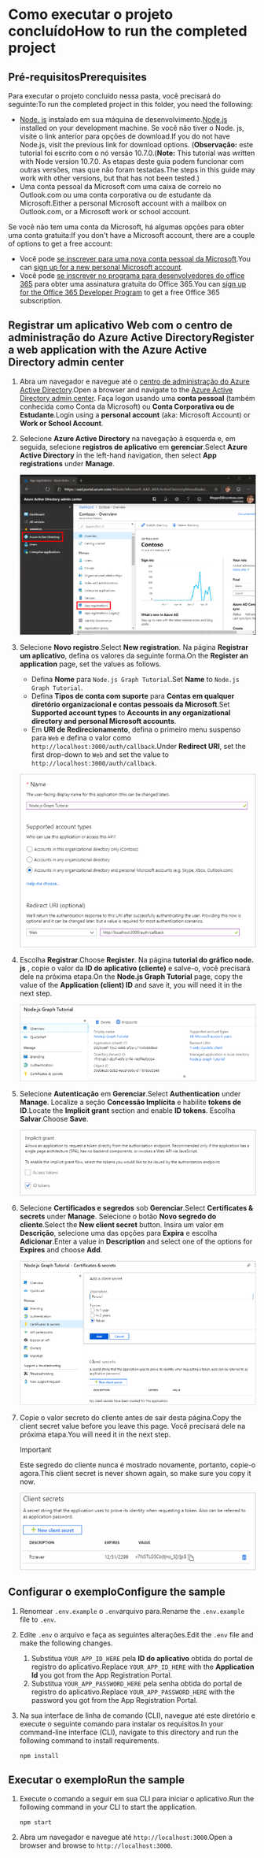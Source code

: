 # <a name="how-to-run-the-completed-project"></a><span data-ttu-id="4686e-101">Como executar o projeto concluído</span><span class="sxs-lookup"><span data-stu-id="4686e-101">How to run the completed project</span></span>

## <a name="prerequisites"></a><span data-ttu-id="4686e-102">Pré-requisitos</span><span class="sxs-lookup"><span data-stu-id="4686e-102">Prerequisites</span></span>

<span data-ttu-id="4686e-103">Para executar o projeto concluído nessa pasta, você precisará do seguinte:</span><span class="sxs-lookup"><span data-stu-id="4686e-103">To run the completed project in this folder, you need the following:</span></span>

- <span data-ttu-id="4686e-104">[Node. js](https://nodejs.org) instalado em sua máquina de desenvolvimento.</span><span class="sxs-lookup"><span data-stu-id="4686e-104">[Node.js](https://nodejs.org) installed on your development machine.</span></span> <span data-ttu-id="4686e-105">Se você não tiver o Node. js, visite o link anterior para opções de download.</span><span class="sxs-lookup"><span data-stu-id="4686e-105">If you do not have Node.js, visit the previous link for download options.</span></span> <span data-ttu-id="4686e-106">(**Observação:** este tutorial foi escrito com o nó versão 10.7.0.</span><span class="sxs-lookup"><span data-stu-id="4686e-106">(**Note:** This tutorial was written with Node version 10.7.0.</span></span> <span data-ttu-id="4686e-107">As etapas deste guia podem funcionar com outras versões, mas que não foram testadas.</span><span class="sxs-lookup"><span data-stu-id="4686e-107">The steps in this guide may work with other versions, but that has not been tested.)</span></span>
- <span data-ttu-id="4686e-108">Uma conta pessoal da Microsoft com uma caixa de correio no Outlook.com ou uma conta corporativa ou de estudante da Microsoft.</span><span class="sxs-lookup"><span data-stu-id="4686e-108">Either a personal Microsoft account with a mailbox on Outlook.com, or a Microsoft work or school account.</span></span>

<span data-ttu-id="4686e-109">Se você não tem uma conta da Microsoft, há algumas opções para obter uma conta gratuita:</span><span class="sxs-lookup"><span data-stu-id="4686e-109">If you don't have a Microsoft account, there are a couple of options to get a free account:</span></span>

- <span data-ttu-id="4686e-110">Você pode [se inscrever para uma nova conta pessoal da Microsoft](https://signup.live.com/signup?wa=wsignin1.0&rpsnv=12&ct=1454618383&rver=6.4.6456.0&wp=MBI_SSL_SHARED&wreply=https://mail.live.com/default.aspx&id=64855&cbcxt=mai&bk=1454618383&uiflavor=web&uaid=b213a65b4fdc484382b6622b3ecaa547&mkt=E-US&lc=1033&lic=1).</span><span class="sxs-lookup"><span data-stu-id="4686e-110">You can [sign up for a new personal Microsoft account](https://signup.live.com/signup?wa=wsignin1.0&rpsnv=12&ct=1454618383&rver=6.4.6456.0&wp=MBI_SSL_SHARED&wreply=https://mail.live.com/default.aspx&id=64855&cbcxt=mai&bk=1454618383&uiflavor=web&uaid=b213a65b4fdc484382b6622b3ecaa547&mkt=E-US&lc=1033&lic=1).</span></span>
- <span data-ttu-id="4686e-111">Você pode [se inscrever no programa para desenvolvedores do office 365](https://developer.microsoft.com/office/dev-program) para obter uma assinatura gratuita do Office 365.</span><span class="sxs-lookup"><span data-stu-id="4686e-111">You can [sign up for the Office 365 Developer Program](https://developer.microsoft.com/office/dev-program) to get a free Office 365 subscription.</span></span>

## <a name="register-a-web-application-with-the-azure-active-directory-admin-center"></a><span data-ttu-id="4686e-112">Registrar um aplicativo Web com o centro de administração do Azure Active Directory</span><span class="sxs-lookup"><span data-stu-id="4686e-112">Register a web application with the Azure Active Directory admin center</span></span>

1. <span data-ttu-id="4686e-113">Abra um navegador e navegue até o [centro de administração do Azure Active Directory](https://aad.portal.azure.com).</span><span class="sxs-lookup"><span data-stu-id="4686e-113">Open a browser and navigate to the [Azure Active Directory admin center](https://aad.portal.azure.com).</span></span> <span data-ttu-id="4686e-114">Faça logon usando uma **conta pessoal** (também conhecida como Conta da Microsoft) ou **Conta Corporativa ou de Estudante**.</span><span class="sxs-lookup"><span data-stu-id="4686e-114">Login using a **personal account** (aka: Microsoft Account) or **Work or School Account**.</span></span>

1. <span data-ttu-id="4686e-115">Selecione **Azure Active Directory** na navegação à esquerda e, em seguida, selecione **registros de aplicativo** em **gerenciar**.</span><span class="sxs-lookup"><span data-stu-id="4686e-115">Select **Azure Active Directory** in the left-hand navigation, then select **App registrations** under **Manage**.</span></span>

    ![<span data-ttu-id="4686e-116">Uma captura de tela dos registros de aplicativo</span><span class="sxs-lookup"><span data-stu-id="4686e-116">A screenshot of the App registrations</span></span> ](/tutorial/images/aad-portal-app-registrations.png)

1. <span data-ttu-id="4686e-117">Selecione **Novo registro**.</span><span class="sxs-lookup"><span data-stu-id="4686e-117">Select **New registration**.</span></span> <span data-ttu-id="4686e-118">Na página **Registrar um aplicativo**, defina os valores da seguinte forma.</span><span class="sxs-lookup"><span data-stu-id="4686e-118">On the **Register an application** page, set the values as follows.</span></span>

    - <span data-ttu-id="4686e-119">Defina **Nome** para `Node.js Graph Tutorial`.</span><span class="sxs-lookup"><span data-stu-id="4686e-119">Set **Name** to `Node.js Graph Tutorial`.</span></span>
    - <span data-ttu-id="4686e-120">Defina **Tipos de conta com suporte** para **Contas em qualquer diretório organizacional e contas pessoais da Microsoft**.</span><span class="sxs-lookup"><span data-stu-id="4686e-120">Set **Supported account types** to **Accounts in any organizational directory and personal Microsoft accounts**.</span></span>
    - <span data-ttu-id="4686e-121">Em **URI de Redirecionamento**, defina o primeiro menu suspenso para `Web` e defina o valor como `http://localhost:3000/auth/callback`.</span><span class="sxs-lookup"><span data-stu-id="4686e-121">Under **Redirect URI**, set the first drop-down to `Web` and set the value to `http://localhost:3000/auth/callback`.</span></span>

    ![Uma captura de tela da página registrar um aplicativo](/tutorial/images/aad-register-an-app.png)

1. <span data-ttu-id="4686e-123">Escolha **Registrar**.</span><span class="sxs-lookup"><span data-stu-id="4686e-123">Choose **Register**.</span></span> <span data-ttu-id="4686e-124">Na página **tutorial do gráfico node. js** , copie o valor da **ID do aplicativo (cliente)** e salve-o, você precisará dele na próxima etapa.</span><span class="sxs-lookup"><span data-stu-id="4686e-124">On the **Node.js Graph Tutorial** page, copy the value of the **Application (client) ID** and save it, you will need it in the next step.</span></span>

    ![Uma captura de tela da ID do aplicativo do novo registro de aplicativo](/tutorial/images/aad-application-id.png)

1. <span data-ttu-id="4686e-126">Selecione **Autenticação** em **Gerenciar**.</span><span class="sxs-lookup"><span data-stu-id="4686e-126">Select **Authentication** under **Manage**.</span></span> <span data-ttu-id="4686e-127">Localize a seção **Concessão Implícita** e habilite **tokens de ID**.</span><span class="sxs-lookup"><span data-stu-id="4686e-127">Locate the **Implicit grant** section and enable **ID tokens**.</span></span> <span data-ttu-id="4686e-128">Escolha **Salvar**.</span><span class="sxs-lookup"><span data-stu-id="4686e-128">Choose **Save**.</span></span>

    ![Uma captura de tela da seção Grant implícita](/tutorial/images/aad-implicit-grant.png)

1. <span data-ttu-id="4686e-130">Selecione **Certificados e segredos** sob **Gerenciar**.</span><span class="sxs-lookup"><span data-stu-id="4686e-130">Select **Certificates & secrets** under **Manage**.</span></span> <span data-ttu-id="4686e-131">Selecione o botão **Novo segredo do cliente**.</span><span class="sxs-lookup"><span data-stu-id="4686e-131">Select the **New client secret** button.</span></span> <span data-ttu-id="4686e-132">Insira um valor em **Descrição**, selecione uma das opções para **Expira** e escolha **Adicionar**.</span><span class="sxs-lookup"><span data-stu-id="4686e-132">Enter a value in **Description** and select one of the options for **Expires** and choose **Add**.</span></span>

    ![Uma captura de tela da caixa de diálogo Adicionar um segredo do cliente](/tutorial/images/aad-new-client-secret.png)

1. <span data-ttu-id="4686e-134">Copie o valor secreto do cliente antes de sair desta página.</span><span class="sxs-lookup"><span data-stu-id="4686e-134">Copy the client secret value before you leave this page.</span></span> <span data-ttu-id="4686e-135">Você precisará dele na próxima etapa.</span><span class="sxs-lookup"><span data-stu-id="4686e-135">You will need it in the next step.</span></span>

    > [!IMPORTANT]
    > <span data-ttu-id="4686e-136">Este segredo do cliente nunca é mostrado novamente, portanto, copie-o agora.</span><span class="sxs-lookup"><span data-stu-id="4686e-136">This client secret is never shown again, so make sure you copy it now.</span></span>

    ![Uma captura de tela do novo segredo do cliente recentemente adicionado](/tutorial/images/aad-copy-client-secret.png)

## <a name="configure-the-sample"></a><span data-ttu-id="4686e-138">Configurar o exemplo</span><span class="sxs-lookup"><span data-stu-id="4686e-138">Configure the sample</span></span>

1. <span data-ttu-id="4686e-139">Renomear `.env.example` o `.env`arquivo para.</span><span class="sxs-lookup"><span data-stu-id="4686e-139">Rename the `.env.example` file to `.env`.</span></span>
1. <span data-ttu-id="4686e-140">Edite `.env` o arquivo e faça as seguintes alterações.</span><span class="sxs-lookup"><span data-stu-id="4686e-140">Edit the `.env` file and make the following changes.</span></span>
    1. <span data-ttu-id="4686e-141">Substitua `YOUR_APP_ID_HERE` pela **ID do aplicativo** obtida do portal de registro do aplicativo.</span><span class="sxs-lookup"><span data-stu-id="4686e-141">Replace `YOUR_APP_ID_HERE` with the **Application Id** you got from the App Registration Portal.</span></span>
    1. <span data-ttu-id="4686e-142">Substitua `YOUR_APP_PASSWORD_HERE` pela senha obtida do portal de registro do aplicativo.</span><span class="sxs-lookup"><span data-stu-id="4686e-142">Replace `YOUR_APP_PASSWORD_HERE` with the password you got from the App Registration Portal.</span></span>
1. <span data-ttu-id="4686e-143">Na sua interface de linha de comando (CLI), navegue até este diretório e execute o seguinte comando para instalar os requisitos.</span><span class="sxs-lookup"><span data-stu-id="4686e-143">In your command-line interface (CLI), navigate to this directory and run the following command to install requirements.</span></span>

    ```Shell
    npm install
    ```

## <a name="run-the-sample"></a><span data-ttu-id="4686e-144">Executar o exemplo</span><span class="sxs-lookup"><span data-stu-id="4686e-144">Run the sample</span></span>

1. <span data-ttu-id="4686e-145">Execute o comando a seguir em sua CLI para iniciar o aplicativo.</span><span class="sxs-lookup"><span data-stu-id="4686e-145">Run the following command in your CLI to start the application.</span></span>

    ```Shell
    npm start
    ```

1. <span data-ttu-id="4686e-146">Abra um navegador e navegue até `http://localhost:3000`.</span><span class="sxs-lookup"><span data-stu-id="4686e-146">Open a browser and browse to `http://localhost:3000`.</span></span>